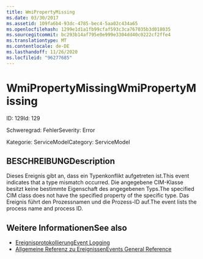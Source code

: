 ```yaml
---
title: WmiPropertyMissing
ms.date: 03/30/2017
ms.assetid: 109fa6b4-93dc-4785-bec4-5aa02c434a65
ms.openlocfilehash: 1299e1d1a1fb99cfaf593c3ca767035b3d018035
ms.sourcegitcommit: bc293b14af795e0e999e3304dd40c0222cf2ffe4
ms.translationtype: MT
ms.contentlocale: de-DE
ms.lasthandoff: 11/26/2020
ms.locfileid: "96277685"
---
```

# <a name="wmipropertymissing"></a><span data-ttu-id="561d0-102">WmiPropertyMissing</span><span class="sxs-lookup"><span data-stu-id="561d0-102">WmiPropertyMissing</span></span>

<span data-ttu-id="561d0-103">ID: 129</span><span class="sxs-lookup"><span data-stu-id="561d0-103">Id: 129</span></span>  
  
 <span data-ttu-id="561d0-104">Schweregrad: Fehler</span><span class="sxs-lookup"><span data-stu-id="561d0-104">Severity: Error</span></span>  
  
 <span data-ttu-id="561d0-105">Kategorie: ServiceModel</span><span class="sxs-lookup"><span data-stu-id="561d0-105">Category: ServiceModel</span></span>  
  
## <a name="description"></a><span data-ttu-id="561d0-106">BESCHREIBUNG</span><span class="sxs-lookup"><span data-stu-id="561d0-106">Description</span></span>  

 <span data-ttu-id="561d0-107">Dieses Ereignis gibt an, dass ein Typenkonflikt aufgetreten ist.</span><span class="sxs-lookup"><span data-stu-id="561d0-107">This event indicates that a type mismatch occurred.</span></span> <span data-ttu-id="561d0-108">Die angegebene CIM-Klasse besitzt keine bestimmte Eigenschaft des angegebenen Typs.</span><span class="sxs-lookup"><span data-stu-id="561d0-108">The specified CIM class does not have the specified property of the specific type.</span></span> <span data-ttu-id="561d0-109">Das Ereignis führt den Prozessnamen und die Prozess-ID auf.</span><span class="sxs-lookup"><span data-stu-id="561d0-109">The event lists the process name and process ID.</span></span>  
  
## <a name="see-also"></a><span data-ttu-id="561d0-110">Weitere Informationen</span><span class="sxs-lookup"><span data-stu-id="561d0-110">See also</span></span>

- [<span data-ttu-id="561d0-111">Ereignisprotokollierung</span><span class="sxs-lookup"><span data-stu-id="561d0-111">Event Logging</span></span>](index.md)
- [<span data-ttu-id="561d0-112">Allgemeine Referenz zu Ereignissen</span><span class="sxs-lookup"><span data-stu-id="561d0-112">Events General Reference</span></span>](events-general-reference.md)
